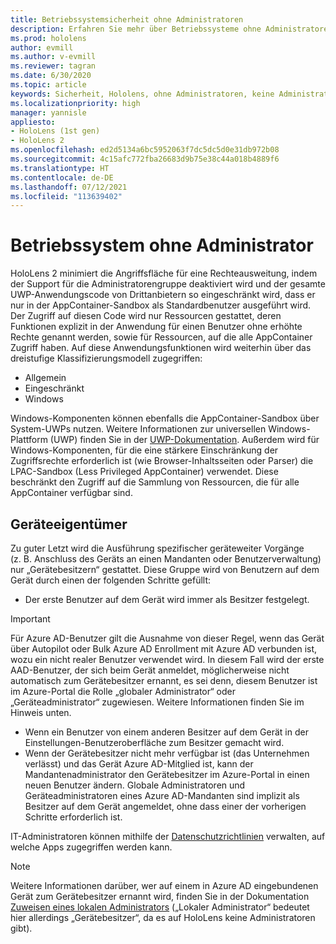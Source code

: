 ```yaml
---
title: Betriebssystemsicherheit ohne Administratoren
description: Erfahren Sie mehr über Betriebssysteme ohne Administratoren, Gerätebesitzer und Sicherheit auf HoloLens Mixed Reality-Geräten.
ms.prod: hololens
author: evmill
ms.author: v-evmill
ms.reviewer: tagran
ms.date: 6/30/2020
ms.topic: article
keywords: Sicherheit, Hololens, ohne Administratoren, keine Administratoren, Betriebssystem, Betriebssystem ohne Administratoren, Administrator-Betriebssystem, administratorloses Betriebssystem, Hololens 2, Hololens2 Sicherheit,
ms.localizationpriority: high
manager: yannisle
appliesto:
- HoloLens (1st gen)
- HoloLens 2
ms.openlocfilehash: ed2d5134a6bc5952063f7dc5dc5d0e31db972b08
ms.sourcegitcommit: 4c15afc772fba26683d9b75e38c44a018b4889f6
ms.translationtype: HT
ms.contentlocale: de-DE
ms.lasthandoff: 07/12/2021
ms.locfileid: "113639402"
---
```

# <a name="admin-less-operating-system"></a>Betriebssystem ohne Administrator

HoloLens 2 minimiert die Angriffsfläche für eine Rechteausweitung, indem der Support für die Administratorengruppe deaktiviert wird und der gesamte UWP-Anwendungscode von Drittanbietern so eingeschränkt wird, dass er nur in der AppContainer-Sandbox als Standardbenutzer ausgeführt wird. Der Zugriff auf diesen Code wird nur Ressourcen gestattet, deren Funktionen explizit in der Anwendung für einen Benutzer ohne erhöhte Rechte genannt werden, sowie für Ressourcen, auf die alle AppContainer Zugriff haben.
Auf diese Anwendungsfunktionen wird weiterhin über das dreistufige Klassifizierungsmodell zugegriffen:
  * Allgemein
  * Eingeschränkt
  * Windows

Windows-Komponenten können ebenfalls die AppContainer-Sandbox über System-UWPs nutzen. Weitere Informationen zur universellen Windows-Plattform (UWP) finden Sie in der [UWP-Dokumentation](/windows/uwp/). Außerdem wird für Windows-Komponenten, für die eine stärkere Einschränkung der Zugriffsrechte erforderlich ist (wie Browser-Inhaltsseiten oder Parser) die LPAC-Sandbox (Less Privileged AppContainer) verwendet. Diese beschränkt den Zugriff auf die Sammlung von Ressourcen, die für alle AppContainer verfügbar sind.

## <a name="device-owner"></a>Geräteeigentümer

Zu guter Letzt wird die Ausführung spezifischer geräteweiter Vorgänge (z. B. Anschluss des Geräts an einen Mandanten oder Benutzerverwaltung) nur „Gerätebesitzern“ gestattet. Diese Gruppe wird von Benutzern auf dem Gerät durch einen der folgenden Schritte gefüllt:
  * Der erste Benutzer auf dem Gerät wird immer als Besitzer festgelegt. 
> [!IMPORTANT]
>Für Azure AD-Benutzer gilt die Ausnahme von dieser Regel, wenn das Gerät über Autopilot oder Bulk Azure AD Enrollment mit Azure AD verbunden ist, wozu ein nicht realer Benutzer verwendet wird. In diesem Fall wird der erste AAD-Benutzer, der sich beim Gerät anmeldet, möglicherweise nicht automatisch zum Gerätebesitzer ernannt, es sei denn, diesem Benutzer ist im Azure-Portal die Rolle „globaler Administrator“ oder „Geräteadministrator“ zugewiesen. Weitere Informationen finden Sie im Hinweis unten.  

  * Wenn ein Benutzer von einem anderen Besitzer auf dem Gerät in der Einstellungen-Benutzeroberfläche zum Besitzer gemacht wird.
  * Wenn der Gerätebesitzer nicht mehr verfügbar ist (das Unternehmen verlässt) und das Gerät Azure AD-Mitglied ist, kann der Mandantenadministrator den Gerätebesitzer im Azure-Portal in einen neuen Benutzer ändern. Globale Administratoren und Geräteadministratoren eines Azure AD-Mandanten sind implizit als Besitzer auf dem Gerät angemeldet, ohne dass einer der vorherigen Schritte erforderlich ist.  

 IT-Administratoren können mithilfe der [Datenschutzrichtlinien](/windows/client-management/mdm/policy-csp-privacy) verwalten, auf welche Apps zugegriffen werden kann. 

> [!NOTE]
> Weitere Informationen darüber, wer auf einem in Azure AD eingebundenen Gerät zum Gerätebesitzer ernannt wird, finden Sie in der Dokumentation [Zuweisen eines lokalen Administrators](/azure/active-directory/devices/assign-local-admin) („Lokaler Administrator“ bedeutet hier allerdings „Gerätebesitzer“, da es auf HoloLens keine Administratoren gibt).